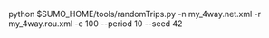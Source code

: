 python $SUMO_HOME/tools/randomTrips.py -n my_4way.net.xml -r my_4way.rou.xml -e 100 --period 10 --seed 42
